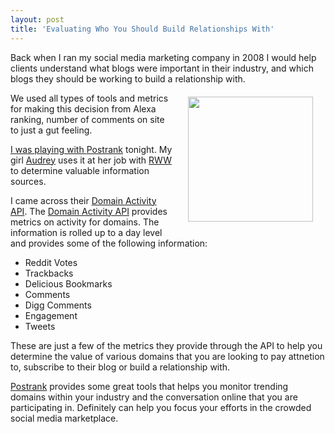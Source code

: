 ```yaml
---
layout: post
title: 'Evaluating Who You Should Build Relationships With'
---
```

Back when I ran my social media marketing company in 2008 I would help clients understand what blogs were important in their industry, and which blogs they should be working to build a relationship with.<img style="padding: 20px;" title="PostRank" src="http://blog.postrank.com/images/PostRank_logo.png" alt="" width="200" height="200" align="right" /></a><p></p>
We used all types of tools and metrics for making this decision from Alexa ranking, number of comments on site to just a gut feeling.<a href="http://www.postrank.com"><p></p>
I was playing with <a href="http://www.postrank.com/">Postrank</a> tonight. My girl <a href="http://www.audreywatters.com">Audrey</a> uses it at her job with <a href="http://www.readwriteweb.com">RWW</a> to determine valuable information sources.<p></p>
I came across their <a href="http://apidocs.postrank.com/Domain-Activity">Domain Activity API</a>. The <a href="http://apidocs.postrank.com/Domain-Activity">Domain Activity API</a> provides metrics on activity for domains.  The information is rolled up to a day level and provides some of the following information:
<ul class="mainlist">
	<li>Reddit Votes</li>
	<li>Trackbacks</li>
	<li>Delicious Bookmarks</li>
	<li>Comments</li>
	<li>Digg Comments</li>
	<li>Engagement</li>
	<li>Tweets</li>
</ul>
These are just a few of the metrics they provide through the API to help you determine the value of various domains that you are looking to pay attnetion to, subscribe to their blog or build a relationship with.<p></p>
<a href="http://www.postrank.com/">Postrank</a> provides some great tools that helps you monitor trending domains within your industry and the conversation online that you are participating in. Definitely can help you focus your efforts in the crowded social media marketplace.